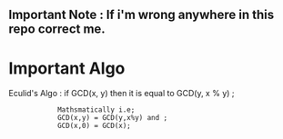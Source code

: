## Important Note : If i'm wrong anywhere in this repo correct me.

# Important Algo 

Eculid's Algo : if GCD(x, y) then it is equal to GCD(y, x % y) ;
               
                Mathsmatically i.e;
                GCD(x,y) = GCD(y,x%y) and ;
                GCD(x,0) = GCD(x);
